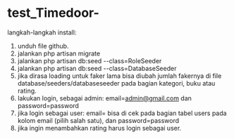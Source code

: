 # test_Timedoor-
langkah-langkah install:
1. unduh file github.
2. jalankan php artisan migrate
3. jalankan php artisan db:seed --class=RoleSeeder
4. jalankan php artisan db:seed --class=DatabaseSeeder
5. jika dirasa loading untuk faker lama bisa diubah jumlah fakernya di file database/seeders/databaseseeder pada bagian kategori, buku atau rating.
6. lakukan login, sebagai admin: email=admin@gmail.com dan password=password
7. jika login sebagai user: email= bisa di cek pada bagian tabel users pada kolom email (pilih salah satu), dan password=password
8. jika ingin menambahkan rating harus login sebagai user.
